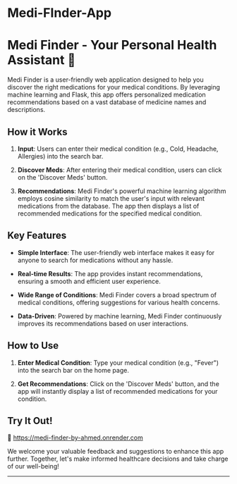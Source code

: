 # Medi-FInder-App

# Medi Finder - Your Personal Health Assistant 🌟

Medi Finder is a user-friendly web application designed to help you discover the right medications for your medical conditions. By leveraging machine learning and Flask, this app offers personalized medication recommendations based on a vast database of medicine names and descriptions.

## How it Works

1. **Input**: Users can enter their medical condition (e.g., Cold, Headache, Allergies) into the search bar.

2. **Discover Meds**: After entering their medical condition, users can click on the 'Discover Meds' button.

3. **Recommendations**: Medi Finder's powerful machine learning algorithm employs cosine similarity to match the user's input with relevant medications from the database. The app then displays a list of recommended medications for the specified medical condition.

## Key Features

- **Simple Interface**: The user-friendly web interface makes it easy for anyone to search for medications without any hassle.

- **Real-time Results**: The app provides instant recommendations, ensuring a smooth and efficient user experience.

- **Wide Range of Conditions**: Medi Finder covers a broad spectrum of medical conditions, offering suggestions for various health concerns.

- **Data-Driven**: Powered by machine learning, Medi Finder continuously improves its recommendations based on user interactions.

## How to Use

1. **Enter Medical Condition**: Type your medical condition (e.g., "Fever") into the search bar on the home page.

2. **Get Recommendations**: Click on the 'Discover Meds' button, and the app will instantly display a list of recommended medications for your condition.

## Try It Out!

🔗 https://medi-finder-by-ahmed.onrender.com

We welcome your valuable feedback and suggestions to enhance this app further. Together, let's make informed healthcare decisions and take charge of our well-being!

---

 
